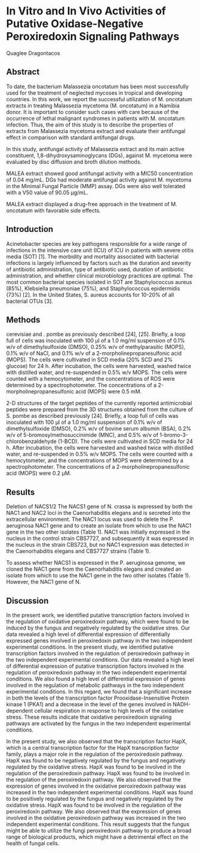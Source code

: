 # In Vitro and In Vivo Activities of Putative Oxidase-Negative Peroxiredoxin Signaling Pathways
Quaglee Dragontacos


## Abstract
To date, the bacterium Malassezia oncotatum has been most successfully used for the treatment of neglected mycoses in tropical and developing countries. In this work, we report the successful utilization of M. oncotatum extracts in treating Malassezia mycetoma (M. oncotatum) in a Namibia donor. It is important to consider such cases with care because of the occurrence of lethal malignant syndromes in patients with M. oncotatum infection. Thus, the aim of this study is to describe the properties of extracts from Malassezia mycetoma extract and evaluate their antifungal effect in comparison with standard antifungal drugs.

In this study, antifungal activity of Malassezia extract and its main active constituent, 1,8-dihydroxysaminoglycans (DGs), against M. mycetoma were evaluated by disc diffusion and broth dilution methods.

MALEA extract showed good antifungal activity with a MIC50 concentration of 0.04 mg/mL. DGs had moderate antifungal activity against M. mycetoma in the Minimal Fungal Particle (MMP) assay. DGs were also well tolerated with a V50 value of 90.05 µg/mL.

MALEA extract displayed a drug-free approach in the treatment of M. oncotatum with favorable side effects.


## Introduction
Acinetobacter species are key pathogens responsible for a wide range of infections in the intensive care unit (ICU) of ICU in patients with severe otitis media (SOT) [1]. The morbidity and mortality associated with bacterial infections is largely influenced by factors such as the duration and severity of antibiotic administration, type of antibiotic used, duration of antibiotic administration, and whether clinical microbiology practices are optimal. The most common bacterial species isolated in SOT are Staphylococcus aureus (85%), Klebsiella pneumoniae (75%), and Staphylococcus epidermidis (73%) [2]. In the United States, S. aureus accounts for 10-20% of all bacterial OTUs [3].


## Methods
cerevisiae and . pombe as previously described [24], [25]. Briefly, a loop full of cells was inoculated with 100 µl of a 1.0 mg/ml suspension of 0.1% w/v of dimethylsulfoxide (DMSO), 0.25% w/v of methylparasitic (MOPS), 0.1% w/v of NaCl, and 0.1% w/v of a 2-morpholinepropanesulfonic acid (MOPS). The cells were cultivated in SCD media (20% SCD and 2% glucose) for 24 h. After incubation, the cells were harvested, washed twice with distilled water, and re-suspended in 0.5% w/v MOPS. The cells were counted with a hemocytometer, and the concentrations of ROS were determined by a spectrophotometer. The concentrations of a 2-morpholinepropanesulfonic acid (MOPS) were 0.5 mM.

2-D structures of the target peptides of the currently reported antimicrobial peptides were prepared from the 3D structures obtained from the culture of S. pombe as described previously [24]. Briefly, a loop full of cells was inoculated with 100 µl of a 1.0 mg/ml suspension of 0.1% w/v of dimethylsulfoxide (DMSO), 0.2% w/v of bovine serum albumin (BSA), 0.2% w/v of 5-bromosylmethosuccinimide (MNC), and 0.5% w/v of 1-bromo-3-chlorobenzaldehyde (1-BCD). The cells were cultivated in SCD media for 24 h. After incubation, the cells were harvested and washed twice with distilled water, and re-suspended in 0.5% w/v MOPS. The cells were counted with a hemocytometer, and the concentrations of MOPS were determined by a spectrophotometer. The concentrations of a 2-morpholinepropanesulfonic acid (MOPS) were 0.2 µM.


## Results
Deletion of NACS1/2
The NACS1 gene of N. crassa is expressed by both the NAC1 and NAC2 loci in the Caenorhabditis elegans and is secreted into the extracellular environment. The NAC1 locus was used to delete the P. aeruginosa NAC1 gene and to create an isolate from which to use the NAC1 gene in the two other isolates (Table 1). NAC1 was initially expressed in the nucleus in the control strain CBS7727, and subsequently it was expressed in the nucleus in the strain CBS723, but no NAC1 expression was detected in the Caenorhabditis elegans and CBS7727 strains (Table 1).

To assess whether NACS1 is expressed in the P. aeruginosa genome, we cloned the NAC1 gene from the Caenorhabditis elegans and created an isolate from which to use the NAC1 gene in the two other isolates (Table 1). However, the NAC1 gene of N.


## Discussion
In the present work, we identified putative transcription factors involved in the regulation of oxidative peroxiredoxin pathway, which were found to be induced by the fungus and negatively regulated by the oxidative stres. Our data revealed a high level of differential expression of differentially expressed genes involved in peroxiredoxin pathway in the two independent experimental conditions. In the present study, we identified putative transcription factors involved in the regulation of peroxiredoxin pathway in the two independent experimental conditions. Our data revealed a high level of differential expression of putative transcription factors involved in the regulation of peroxiredoxin pathway in the two independent experimental conditions. We also found a high level of differential expression of genes involved in the regulation of metabolic pathways in the two independent experimental conditions. In this regard, we found that a significant increase in both the levels of the transcription factor Prooxidase-Insensitive Protein kinase 1 (PKA1) and a decrease in the level of the genes involved in NADH-dependent cellular respiration in response to high levels of the oxidative stress. These results indicate that oxidative peroxiredoxin signaling pathways are activated by the fungus in the two independent experimental conditions.

In the present study, we also observed that the transcription factor HapX, which is a central transcription factor for the HapX transcription factor family, plays a major role in the regulation of the peroxiredoxin pathway. HapX was found to be negatively regulated by the fungus and negatively regulated by the oxidative stress. HapX was found to be involved in the regulation of the peroxiredoxin pathway. HapX was found to be involved in the regulation of the peroxiredoxin pathway. We also observed that the expression of genes involved in the oxidative peroxiredoxin pathway was increased in the two independent experimental conditions. HapX was found to be positively regulated by the fungus and negatively regulated by the oxidative stress. HapX was found to be involved in the regulation of the peroxiredoxin pathway. We also observed that the expression of genes involved in the oxidative peroxiredoxin pathway was increased in the two independent experimental conditions. This result suggests that the fungus might be able to utilize the fungi peroxiredoxin pathway to produce a broad range of biological products, which might have a detrimental effect on the health of fungal cells.
